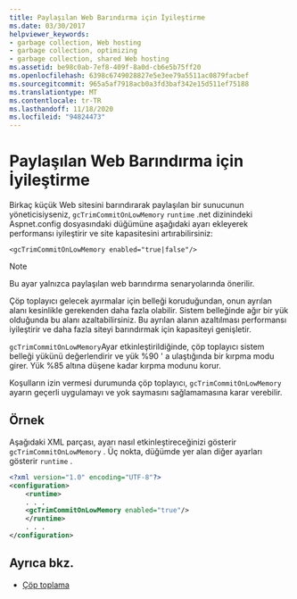 ```yaml
---
title: Paylaşılan Web Barındırma için İyileştirme
ms.date: 03/30/2017
helpviewer_keywords:
- garbage collection, Web hosting
- garbage collection, optimizing
- garbage collection, shared Web hosting
ms.assetid: be98c0ab-7ef8-409f-8a0d-cb6e5b75ff20
ms.openlocfilehash: 6398c6749028827e5e3ee79a5511ac0879facbef
ms.sourcegitcommit: 965a5af7918acb0a3fd3baf342e15d511ef75188
ms.translationtype: MT
ms.contentlocale: tr-TR
ms.lasthandoff: 11/18/2020
ms.locfileid: "94824473"
---
```

# <a name="optimization-for-shared-web-hosting"></a>Paylaşılan Web Barındırma için İyileştirme
Birkaç küçük Web sitesini barındırarak paylaşılan bir sunucunun yöneticisiyseniz, `gcTrimCommitOnLowMemory` `runtime` .net dizinindeki Aspnet.config dosyasındaki düğümüne aşağıdaki ayarı ekleyerek performansı iyileştirir ve site kapasitesini artırabilirsiniz:  
  
 `<gcTrimCommitOnLowMemory enabled="true|false"/>`  
  
> [!NOTE]
> Bu ayar yalnızca paylaşılan web barındırma senaryolarında önerilir.  
  
 Çöp toplayıcı gelecek ayırmalar için belleği koruduğundan, onun ayrılan alanı kesinlikle gerekenden daha fazla olabilir. Sistem belleğinde ağır bir yük olduğunda bu alanı azaltabilirsiniz. Bu ayrılan alanın azaltılması performansı iyileştirir ve daha fazla siteyi barındırmak için kapasiteyi genişletir.  
  
 `gcTrimCommitOnLowMemory`Ayar etkinleştirildiğinde, çöp toplayıcı sistem belleği yükünü değerlendirir ve yük %90 ' a ulaştığında bir kırpma modu girer. Yük %85 altına düşene kadar kırpma modunu korur.  
  
 Koşulların izin vermesi durumunda çöp toplayıcı, `gcTrimCommitOnLowMemory` ayarın geçerli uygulamayı ve yok saymasını sağlamamasına karar verebilir.  
  
## <a name="example"></a>Örnek  
 Aşağıdaki XML parçası, ayarı nasıl etkinleştireceğinizi gösterir `gcTrimCommitOnLowMemory` . Üç nokta, düğümde yer alan diğer ayarları gösterir `runtime` .  
  
```xml  
<?xml version="1.0" encoding="UTF-8"?>  
<configuration>  
    <runtime>  
    . . .  
    <gcTrimCommitOnLowMemory enabled="true"/>  
    </runtime>  
    . . .  
</configuration>  
```  
  
## <a name="see-also"></a>Ayrıca bkz.

- [Çöp toplama](index.md)
